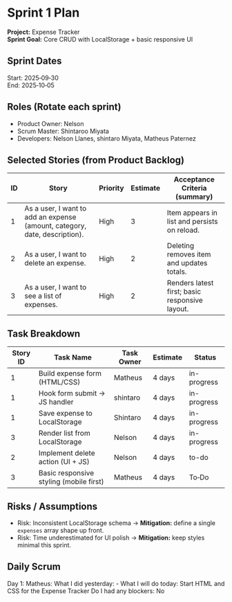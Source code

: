 # Sprint 1 Plan

**Project:** Expense Tracker  
**Sprint Goal:** Core CRUD with LocalStorage + basic responsive UI

## Sprint Dates
Start: 2025‑09‑30  
End: 2025‑10‑05

## Roles (Rotate each sprint)
- Product Owner: Nelson 
- Scrum Master: Shintaroo Miyata
- Developers: Nelson Llanes, shintaro Miyata, Matheus Paternez

## Selected Stories (from Product Backlog)
| ID | Story | Priority | Estimate | Acceptance Criteria (summary) |
|---|---|---|---|---|
| 1 | As a user, I want to add an expense (amount, category, date, description). | High | 3 | Item appears in list and persists on reload. |
| 2 | As a user, I want to delete an expense. | High | 2 | Deleting removes item and updates totals. |
| 3 | As a user, I want to see a list of expenses. | High | 2 | Renders latest first; basic responsive layout. |

## Task Breakdown
| Story ID | Task Name | Task  Owner | Estimate | Status |
|---|---|---|---|---|
| 1 | Build expense form (HTML/CSS)             | Matheus           | 4 days | in-progress |
| 1 | Hook form submit → JS handler             | shintaro          | 4 days | in-progress |
| 1 | Save expense to LocalStorage              | Shintaro          | 4 days | in-progress |
| 3 | Render list from LocalStorage             | Nelson            | 4 days | in-progress |
| 2 | Implement delete action (UI + JS)         | Nelson            | 4 days | to-do |
| 3 | Basic responsive styling (mobile first)   | Matheus           | 4 days | To‑Do |


## Risks / Assumptions
- Risk: Inconsistent LocalStorage schema → **Mitigation:** define a single `expenses` array shape up front.
- Risk: Time underestimated for UI polish → **Mitigation:** keep styles minimal this sprint.

## Daily Scrum

Day 1:
Matheus:
What I did yesterday: -
What I will do today: Start HTML and CSS for the Expense Tracker
Do I had any blockers: No